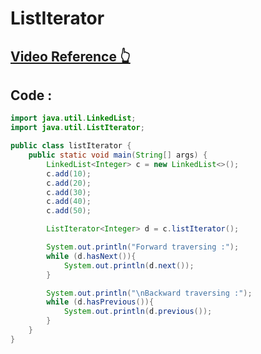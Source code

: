 # ListIterator
## [Video Reference 👆](https://www.youtube.com/watch?v=gC0nghFzLvo&list=PLH9iLcrNpXtQYQiudzpZpGw0mptHc06Su&index=30&t=1376s)

## Code :

```java
import java.util.LinkedList;
import java.util.ListIterator;

public class listIterator {
    public static void main(String[] args) {
        LinkedList<Integer> c = new LinkedList<>();
        c.add(10);
        c.add(20);
        c.add(30);
        c.add(40);
        c.add(50);

        ListIterator<Integer> d = c.listIterator();

        System.out.println("Forward traversing :");
        while (d.hasNext()){
            System.out.println(d.next());
        }

        System.out.println("\nBackward traversing :");
        while (d.hasPrevious()){
            System.out.println(d.previous());
        }
    }
}

```